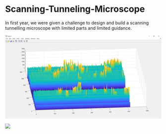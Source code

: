 # Scanning-Tunneling-Microscope


In first year, we were given a challenge to design and build a scanning tunnelling microscope with limited parts and limited guidance. 


![image](STM_data3.PNG)



[![](http://img.youtube.com/vi/Xzelec5LNmc/0.jpg)](http://www.youtube.com/watch?v=Xzelec5LNmc "")
